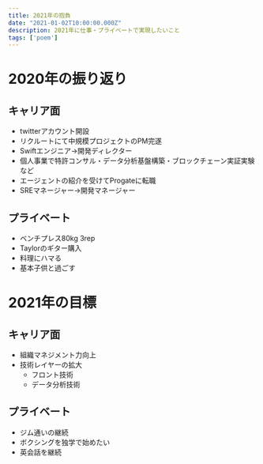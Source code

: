 ```yaml
---
title: 2021年の抱負
date: "2021-01-02T10:00:00.000Z"
description: 2021年に仕事・プライベートで実現したいこと
tags: ['poem']
---
```


# 2020年の振り返り
## キャリア面
- twitterアカウント開設
- リクルートにて中規模プロジェクトのPM完遂
- Swiftエンジニア→開発ディレクター
- 個人事業で特許コンサル・データ分析基盤構築・ブロックチェーン実証実験など
- エージェントの紹介を受けてProgateに転職
- SREマネージャー→開発マネージャー

## プライベート
- ベンチプレス80kg 3rep
- Taylorのギター購入
- 料理にハマる
- 基本子供と過ごす


# 2021年の目標
## キャリア面
- 組織マネジメント力向上
- 技術レイヤーの拡大
  - フロント技術
  - データ分析技術

## プライベート
- ジム通いの継続
- ボクシングを独学で始めたい
- 英会話を継続